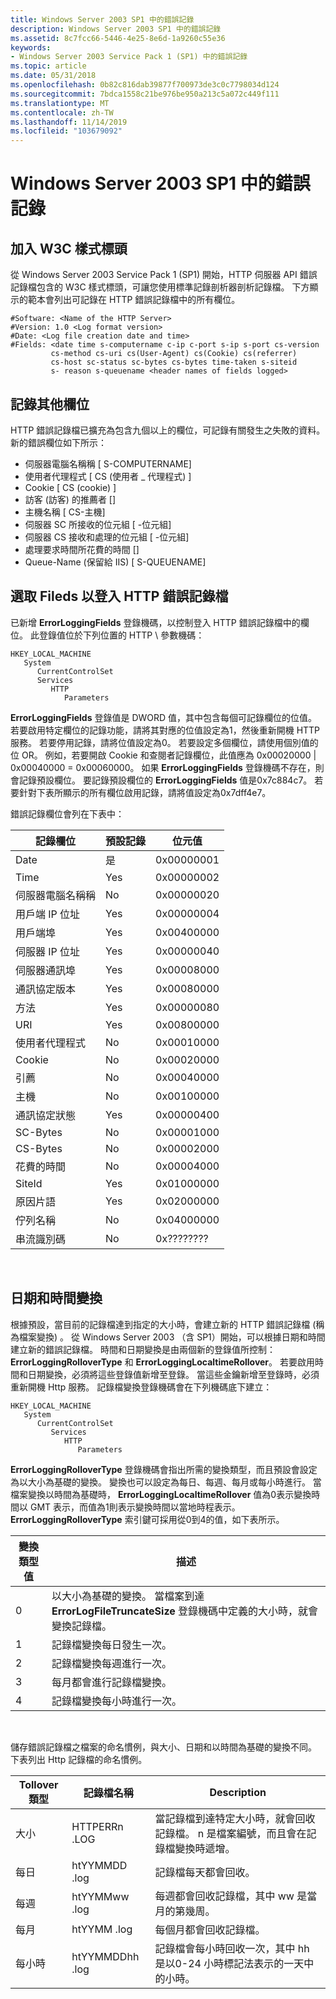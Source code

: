 ```yaml
---
title: Windows Server 2003 SP1 中的錯誤記錄
description: Windows Server 2003 SP1 中的錯誤記錄
ms.assetid: 8c7fcc66-5446-4e25-8e6d-1a9260c55e36
keywords:
- Windows Server 2003 Service Pack 1 (SP1) 中的錯誤記錄
ms.topic: article
ms.date: 05/31/2018
ms.openlocfilehash: 0b82c816dab39877f700973de3c0c7798034d124
ms.sourcegitcommit: 7bdca1558c21be976be950a213c5a072c449f111
ms.translationtype: MT
ms.contentlocale: zh-TW
ms.lasthandoff: 11/14/2019
ms.locfileid: "103679092"
---
```

# <a name="error-logging-in-windows-server-2003-sp1"></a>Windows Server 2003 SP1 中的錯誤記錄

## <a name="addition-of-w3c-style-headers"></a>加入 W3C 樣式標頭

從 Windows Server 2003 Service Pack 1 (SP1) 開始，HTTP 伺服器 API 錯誤記錄檔包含的 W3C 樣式標頭，可讓您使用標準記錄剖析器剖析記錄檔。 下方顯示的範本會列出可記錄在 HTTP 錯誤記錄檔中的所有欄位。

``` syntax
#Software: <Name of the HTTP Server>
#Version: 1.0 <Log format version>
#Date: <Log file creation date and time>
#Fields: <date time s-computername c-ip c-port s-ip s-port cs-version
         cs-method cs-uri cs(User-Agent) cs(Cookie) cs(referrer) 
         cs-host sc-status sc-bytes cs-bytes time-taken s-siteid  
         s- reason s-queuename <header names of fields logged>

```

## <a name="logging-additional-fields"></a>記錄其他欄位

HTTP 錯誤記錄檔已擴充為包含九個以上的欄位，可記錄有關發生之失敗的資料。 新的錯誤欄位如下所示：

-   伺服器電腦名稱稱 \[ S-COMPUTERNAME\]
-   使用者代理程式 \[ CS (使用者 \_ 代理程式) \]
-   Cookie \[ CS (cookie) \]
-   訪客 (訪客) 的推薦者 \[\]
-   主機名稱 \[ CS-主機\]
-   伺服器 SC 所接收的位元組 \[ -位元組\]
-   伺服器 CS 接收和處理的位元組 \[ -位元組\]
-   處理要求時間所花費的時間 \[\]
-   Queue-Name (保留給 IIS) \[ S-QUEUENAME\]

## <a name="selecting-fileds-to-log-in-the-http-error-log-file"></a>選取 Fileds 以登入 HTTP 錯誤記錄檔

已新增 **ErrorLoggingFields** 登錄機碼，以控制登入 HTTP 錯誤記錄檔中的欄位。 此登錄值位於下列位置的 HTTP \\ 參數機碼：

```
HKEY_LOCAL_MACHINE
   System
      CurrentControlSet
      Services
         HTTP
            Parameters
```

**ErrorLoggingFields** 登錄值是 DWORD 值，其中包含每個可記錄欄位的位值。 若要啟用特定欄位的記錄功能，請將其對應的位值設定為1，然後重新開機 HTTP 服務。 若要停用記錄，請將位值設定為0。 若要設定多個欄位，請使用個別值的位 OR。 例如，若要開啟 Cookie 和查閱者記錄欄位，此值應為 0x00020000 \| 0x00040000 = 0x00060000。 如果 **ErrorLoggingFields** 登錄機碼不存在，則會記錄預設欄位。 要記錄預設欄位的 **ErrorLoggingFields** 值是0x7c884c7。 若要針對下表所顯示的所有欄位啟用記錄，請將值設定為0x7dff4e7。

錯誤記錄欄位會列在下表中：



| 記錄欄位            | 預設記錄 | 位元值  |
|----------------------|-------------------|------------|
| Date                 | 是               | 0x00000001 |
| Time                 | Yes               | 0x00000002 |
| 伺服器電腦名稱稱 | No                | 0x00000020 |
| 用戶端 IP 位址    | Yes               | 0x00000004 |
| 用戶端埠          | Yes               | 0x00400000 |
| 伺服器 IP 位址    | Yes               | 0x00000040 |
| 伺服器通訊埠          | Yes               | 0x00008000 |
| 通訊協定版本     | Yes               | 0x00080000 |
| 方法               | Yes               | 0x00000080 |
| URI                  | Yes               | 0x00800000 |
| 使用者代理程式           | No                | 0x00010000 |
| Cookie               | No                | 0x00020000 |
| 引薦             | No                | 0x00040000 |
| 主機                 | No                | 0x00100000 |
| 通訊協定狀態      | Yes               | 0x00000400 |
| SC-Bytes             | No                | 0x00001000 |
| CS-Bytes             | No                | 0x00002000 |
| 花費的時間           | No                | 0x00004000 |
| SiteId               | Yes               | 0x01000000 |
| 原因片語        | Yes               | 0x02000000 |
| 佇列名稱           | No                | 0x04000000 |
| 串流識別碼            | No                | 0x???????? |



 

## <a name="time-and-date-rollover"></a>日期和時間變換

根據預設，當目前的記錄檔達到指定的大小時，會建立新的 HTTP 錯誤記錄檔 (稱為檔案變換) 。 從 Windows Server 2003 （含 SP1）開始，可以根據日期和時間建立新的錯誤記錄檔。 時間和日期變換是由兩個新的登錄值所控制： **ErrorLoggingRolloverType** 和 **ErrorLoggingLocaltimeRollover**。 若要啟用時間和日期變換，必須將這些登錄值新增至登錄。 當這些金鑰新增至登錄時，必須重新開機 Http 服務。 記錄檔變換登錄機碼會在下列機碼底下建立：

```
HKEY_LOCAL_MACHINE
   System
      CurrentControlSet
         Services
            HTTP
               Parameters
```

**ErrorLoggingRolloverType** 登錄機碼會指出所需的變換類型，而且預設會設定為以大小為基礎的變換。 變換也可以設定為每日、每週、每月或每小時進行。 當檔案變換以時間為基礎時， **ErrorLoggingLocaltimeRollover** 值為0表示變換時間以 GMT 表示，而值為1則表示變換時間以當地時程表示。 **ErrorLoggingRolloverType** 索引鍵可採用從0到4的值，如下表所示。



| 變換類型值 | 描述                                                                                                                             |
|---------------------|-----------------------------------------------------------------------------------------------------------------------------------------|
| 0                   | 以大小為基礎的變換。 當檔案到達 **ErrorLogFileTruncateSize** 登錄機碼中定義的大小時，就會變換記錄檔。 |
| 1                   | 記錄檔變換每日發生一次。                                                                                                         |
| 2                   | 記錄檔變換每週進行一次。                                                                                                        |
| 3                   | 每月都會進行記錄檔變換。                                                                                                       |
| 4                   | 記錄檔變換每小時進行一次。                                                                                                        |



 

儲存錯誤記錄檔之檔案的命名慣例，與大小、日期和以時間為基礎的變換不同。 下表列出 Http 記錄檔的命名慣例。



| Tollover 類型 | 記錄檔名稱  | Description                                                                                                                         |
|---------------|----------------|-------------------------------------------------------------------------------------------------------------------------------------|
| 大小          | HTTPERRn .LOG   | 當記錄檔到達特定大小時，就會回收記錄檔。 n 是檔案編號，而且會在記錄檔變換時遞增。 |
| 每日         | htYYMMDD .log   | 記錄檔每天都會回收。                                                                                                     |
| 每週        | htYYMMww .log   | 每週都會回收記錄檔，其中 ww 是當月的第幾周。                                                                 |
| 每月       | htYYMM .log     | 每個月都會回收記錄檔。                                                                                               |
| 每小時        | htYYMMDDhh .log | 記錄檔會每小時回收一次，其中 hh 是以0-24 小時標記法表示的一天中的小時。                                   |



 

 

 




